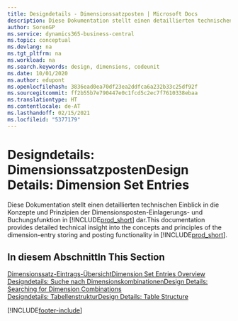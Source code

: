 ```yaml
---
title: Designdetails - Dimensionssatzposten | Microsoft Docs
description: Diese Dokumentation stellt einen detaillierten technischen Einblick in die Urheberrechtshinweise und Prinzipien bereit, die verwendet werden, um die Dimensionsposten-Einlagerungs- und Buchungsfunktion in  neu zu gestalten.
author: SorenGP
ms.service: dynamics365-business-central
ms.topic: conceptual
ms.devlang: na
ms.tgt_pltfrm: na
ms.workload: na
ms.search.keywords: design, dimensions, codeunit
ms.date: 10/01/2020
ms.author: edupont
ms.openlocfilehash: 3836ead0ea70df23ea2ddfca6a232b33c25df92f
ms.sourcegitcommit: ff2b55b7e790447e0c1fcd5c2ec7f7610338ebaa
ms.translationtype: HT
ms.contentlocale: de-AT
ms.lasthandoff: 02/15/2021
ms.locfileid: "5377179"
---
```

# <a name="design-details-dimension-set-entries"></a><span data-ttu-id="31a47-103">Designdetails: Dimensionssatzposten</span><span class="sxs-lookup"><span data-stu-id="31a47-103">Design Details: Dimension Set Entries</span></span>
<span data-ttu-id="31a47-104">Diese Dokumentation stellt einen detaillierten technischen Einblick in die Konzepte und Prinzipien der Dimensionsposten-Einlagerungs- und Buchungsfunktion in [!INCLUDE[prod_short](includes/prod_short.md)] dar.</span><span class="sxs-lookup"><span data-stu-id="31a47-104">This documentation provides detailed technical insight into the concepts and principles of the dimension-entry storing and posting functionality in [!INCLUDE[prod_short](includes/prod_short.md)].</span></span>

## <a name="in-this-section"></a><span data-ttu-id="31a47-105">In diesem Abschnitt</span><span class="sxs-lookup"><span data-stu-id="31a47-105">In This Section</span></span>  
[<span data-ttu-id="31a47-106">Dimensionssatz-Eintrags-Übersicht</span><span class="sxs-lookup"><span data-stu-id="31a47-106">Dimension Set Entries Overview</span></span>](design-details-dimension-set-entries-overview.md)  
[<span data-ttu-id="31a47-107">Designdetails: Suche nach Dimensionskombinationen</span><span class="sxs-lookup"><span data-stu-id="31a47-107">Design Details: Searching for Dimension Combinations</span></span>](design-details-searching-for-dimension-combinations.md)  
[<span data-ttu-id="31a47-108">Designdetails: Tabellenstruktur</span><span class="sxs-lookup"><span data-stu-id="31a47-108">Design Details: Table Structure</span></span>](design-details-table-structure.md)  


[!INCLUDE[footer-include](includes/footer-banner.md)]